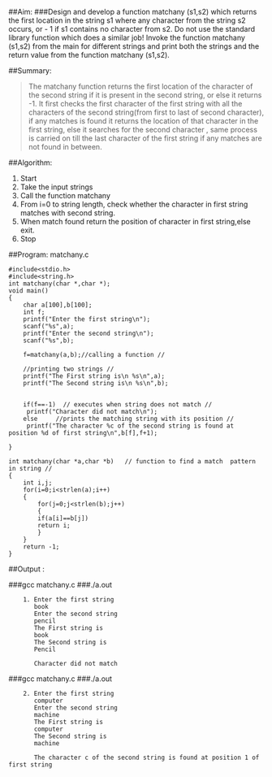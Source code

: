##Aim:
###Design and develop a function matchany (s1,s2) which returns the first location in the string s1 where any character from the string s2 occurs,   or - 1 if s1 contains no character from s2. Do not use the standard library function which does a similar job! Invoke the function matchany (s1,s2) from the main for different strings and print both the strings and the return value from the function matchany (s1,s2).

##Summary:
	
>The  matchany function returns the first location of the character of the second string if it is present in the second string, or else it returns -1. It first checks the first character of the first string with all the characters of the second string(from first to last of second character), if any matches is found it returns the location of that character in the first string, else it searches for the second character , same process is carried on till the last character of the first string if any matches are not found in between.

##Algorithm:

1. Start 
2. Take the input strings
3. Call the function matchany
4. From i=0 to string length, check whether the character in first string    	matches with second string.
5. When match found return the position of character in first string,else 			exit.                                                                                                          
6. Stop
	
##Program: matchany.c

	#include<stdio.h>
	#include<string.h>
	int matchany(char *,char *);
	void main()
	{
	    char a[100],b[100];
	    int f;
	    printf("Enter the first string\n");
	    scanf("%s",a);
	    printf("Enter the second string\n");
	    scanf("%s",b);
	
	    f=matchany(a,b);//calling a function //
	
	    //printing two strings //
	    printf("The First string is\n %s\n",a);  
	    printf("The Second string is\n %s\n",b);     
	
	
	    if(f==-1)  // executes when string does not match //
	     printf("Character did not match\n");
	    else     //prints the matching string with its position //
	     printf("The character %c of the second string is found at position %d of first string\n",b[f],f+1);
	
	}
	
	int matchany(char *a,char *b)   // function to find a match  pattern in string //
	{
		int i,j;
		for(i=0;i<strlen(a);i++)
		{       
		    for(j=0;j<strlen(b);j++)
		    {       
			if(a[i]==b[j])
			return i;   
		    }
		}
		return -1;
	}


##Output :

###gcc matchany.c
###./a.out

        1. Enter the first string 
           book
           Enter the second string
           pencil
           The First string is
           book
           The Second string is
           Pencil

           Character did not match


###gcc matchany.c
###./a.out

        2. Enter the first string 
           computer
           Enter the second string
           machine
           The First string is
           computer
           The Second string is
           machine

           The character c of the second string is found at position 1 of first string
